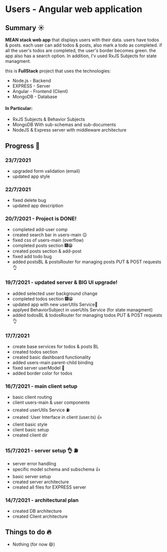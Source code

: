 # Users - Angular web application
## Summary ☀️
**MEAN stack web app** that displays users with their data. users have todos & posts. each user can add todos & posts, also mark a todo as completed. if all the user's todos are completed, the user's border becomes green. the app also has a search option.
In addition, I'v used RxJS Subjects for state managment.

this is **FullStack** project that uses the technologies:
* Node.js - Backend
* EXPRESS - Server
* Angular - Frontend (Client)
* MongoDB - Database

#### In Particular: 
* RxJS Subjects & Behavior Subjects
* MongoDB With sub-schemas and sub-documents
* NodeJS & Express server with middleware architecture

## Progress 💪
### 23/7/2021
* upgraded form validation (email)
* updated app style

### 22/7/2021
* fixed delete bug
* updated app description

### 20/7/2021 - Project is DONE!
* completed add-user comp
* created search bar in users-main 😉
* fixed css of users-main (overflow)
* completed posts section 🎆😁
* created posts section & add-post
* fixed add todo bug
* added postsBL & postsRouter for managing posts PUT & POST requests 👌

### 19/7/2021 - updated server & BIG UI upgrade!
* added selected user background change
* completed todos section 🎆😁
* updated app with new userUtils Service🥰
* applyed BehaviorSubject in userUtils Service (for state managment)
* added todosBL & todosRouter for managing todos PUT & POST requests 👌

### 17/7/2021
* create base services for todos & posts BL 
* created todos section
* created basic dashboard functionality
* added users-main parent-child binding
* fixed server userModel 🚀
* added border color for todos

### 16/7/2021 - main client setup
* basic client routing
* client users-main & user components
* created userUtils Service ⛽
* created :User Interface in client (user.ts) 👍
* client basic style
* client basic setup
* created client dir

### 15/7/2021 - server setup 👌 ⛽
* server error handling
* specific model schema and subschema 👍
* basic server setup 
* created server architecture
* created all files for EXPRESS server

### 14/7/2021 - architectural plan
* created DB architecture
* created Client architecture

## Things to do 🔥
* Nothing (for now 😄)